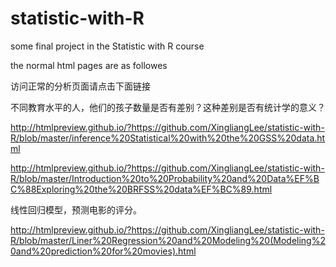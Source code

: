# statistic-with-R
some final project in the Statistic with R course

the normal html pages are as followes

访问正常的分析页面请点击下面链接

不同教育水平的人，他们的孩子数量是否有差别？这种差别是否有统计学的意义？

http://htmlpreview.github.io/?https://github.com/XingliangLee/statistic-with-R/blob/master/inference%20Statistical%20with%20the%20GSS%20data.html



http://htmlpreview.github.io/?https://github.com/XingliangLee/statistic-with-R/blob/master/Introduction%20to%20Probability%20and%20Data%EF%BC%88Exploring%20the%20BRFSS%20data%EF%BC%89.html

线性回归模型，预测电影的评分。

http://htmlpreview.github.io/?https://github.com/XingliangLee/statistic-with-R/blob/master/Liner%20Regression%20and%20Modeling%20(Modeling%20and%20prediction%20for%20movies).html



